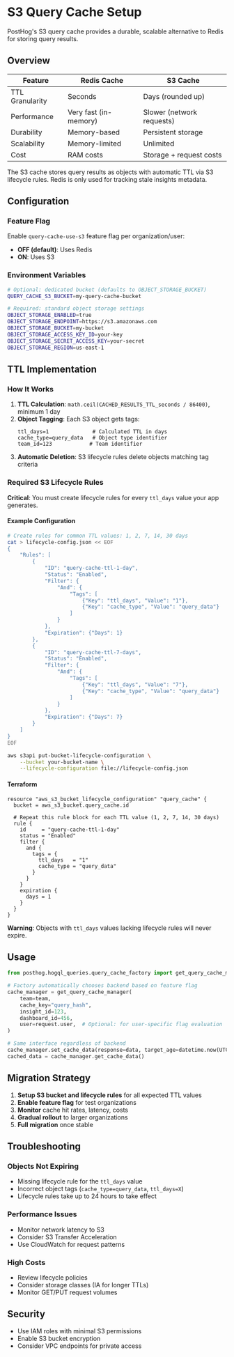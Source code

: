 # S3 Query Cache Setup

PostHog's S3 query cache provides a durable, scalable alternative to Redis for storing query results.

## Overview

| Feature | Redis Cache | S3 Cache |
|---------|-------------|----------|
| TTL Granularity | Seconds | Days (rounded up) |
| Performance | Very fast (in-memory) | Slower (network requests) |
| Durability | Memory-based | Persistent storage |
| Scalability | Memory-limited | Unlimited |
| Cost | RAM costs | Storage + request costs |

The S3 cache stores query results as objects with automatic TTL via S3 lifecycle rules. Redis is only used for tracking stale insights metadata.

## Configuration

### Feature Flag
Enable `query-cache-use-s3` feature flag per organization/user:
- **OFF (default)**: Uses Redis
- **ON**: Uses S3

### Environment Variables
```bash
# Optional: dedicated bucket (defaults to OBJECT_STORAGE_BUCKET)
QUERY_CACHE_S3_BUCKET=my-query-cache-bucket

# Required: standard object storage settings
OBJECT_STORAGE_ENABLED=true
OBJECT_STORAGE_ENDPOINT=https://s3.amazonaws.com
OBJECT_STORAGE_BUCKET=my-bucket
OBJECT_STORAGE_ACCESS_KEY_ID=your-key
OBJECT_STORAGE_SECRET_ACCESS_KEY=your-secret
OBJECT_STORAGE_REGION=us-east-1
```

## TTL Implementation

### How It Works
1. **TTL Calculation**: `math.ceil(CACHED_RESULTS_TTL_seconds / 86400)`, minimum 1 day
2. **Object Tagging**: Each S3 object gets tags:
   ```
   ttl_days=1              # Calculated TTL in days
   cache_type=query_data   # Object type identifier
   team_id=123            # Team identifier
   ```
3. **Automatic Deletion**: S3 lifecycle rules delete objects matching tag criteria

### Required S3 Lifecycle Rules

**Critical**: You must create lifecycle rules for every `ttl_days` value your app generates.

#### Example Configuration
```bash
# Create rules for common TTL values: 1, 2, 7, 14, 30 days
cat > lifecycle-config.json << EOF
{
    "Rules": [
        {
            "ID": "query-cache-ttl-1-day",
            "Status": "Enabled",
            "Filter": {
                "And": {
                    "Tags": [
                        {"Key": "ttl_days", "Value": "1"},
                        {"Key": "cache_type", "Value": "query_data"}
                    ]
                }
            },
            "Expiration": {"Days": 1}
        },
        {
            "ID": "query-cache-ttl-7-days",
            "Status": "Enabled",
            "Filter": {
                "And": {
                    "Tags": [
                        {"Key": "ttl_days", "Value": "7"},
                        {"Key": "cache_type", "Value": "query_data"}
                    ]
                }
            },
            "Expiration": {"Days": 7}
        }
    ]
}
EOF

aws s3api put-bucket-lifecycle-configuration \
    --bucket your-bucket-name \
    --lifecycle-configuration file://lifecycle-config.json
```

#### Terraform
```hcl
resource "aws_s3_bucket_lifecycle_configuration" "query_cache" {
  bucket = aws_s3_bucket.query_cache.id

  # Repeat this rule block for each TTL value (1, 2, 7, 14, 30 days)
  rule {
    id     = "query-cache-ttl-1-day"
    status = "Enabled"
    filter {
      and {
        tags = {
          ttl_days   = "1"
          cache_type = "query_data"
        }
      }
    }
    expiration {
      days = 1
    }
  }
}
```

**Warning**: Objects with `ttl_days` values lacking lifecycle rules will never expire.

## Usage

```python
from posthog.hogql_queries.query_cache_factory import get_query_cache_manager

# Factory automatically chooses backend based on feature flag
cache_manager = get_query_cache_manager(
    team=team,
    cache_key="query_hash",
    insight_id=123,
    dashboard_id=456,
    user=request.user,  # Optional: for user-specific flag evaluation
)

# Same interface regardless of backend
cache_manager.set_cache_data(response=data, target_age=datetime.now(UTC))
cached_data = cache_manager.get_cache_data()
```

## Migration Strategy

1. **Setup S3 bucket and lifecycle rules** for all expected TTL values
2. **Enable feature flag** for test organizations
3. **Monitor** cache hit rates, latency, costs
4. **Gradual rollout** to larger organizations
5. **Full migration** once stable

## Troubleshooting

### Objects Not Expiring
- Missing lifecycle rule for the `ttl_days` value
- Incorrect object tags (`cache_type=query_data`, `ttl_days=X`)
- Lifecycle rules take up to 24 hours to take effect

### Performance Issues
- Monitor network latency to S3
- Consider S3 Transfer Acceleration
- Use CloudWatch for request patterns

### High Costs
- Review lifecycle policies
- Consider storage classes (IA for longer TTLs)
- Monitor GET/PUT request volumes

## Security

- Use IAM roles with minimal S3 permissions
- Enable S3 bucket encryption
- Consider VPC endpoints for private access